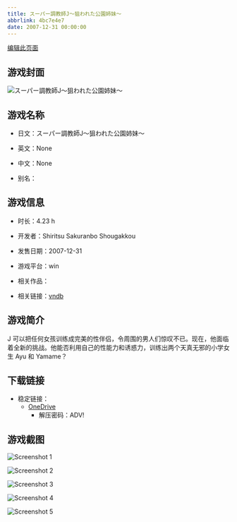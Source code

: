 ```yaml
---
title: スーパー調教師J～狙われた公園姉妹～
abbrlink: 4bc7e4e7
date: 2007-12-31 00:00:00
---
```

[编辑此页面](https://github.com/ACG-3/ADV3-source/blob/main/source/_posts/games/%E3%82%B9%E3%83%BC%E3%83%91%E3%83%BC%E8%AA%BF%E6%95%99%E5%B8%ABJ%EF%BD%9E%E7%8B%99%E3%82%8F%E3%82%8C%E3%81%9F%E5%85%AC%E5%9C%92%E5%A7%89%E5%A6%B9%EF%BD%9E.md)

## 游戏封面

![スーパー調教師J～狙われた公園姉妹～](https://pan.timero.xyz/d/onedrive/img_lib_001/%E3%82%B9%E3%83%BC%E3%83%91%E3%83%BC%E8%AA%BF%E6%95%99%E5%B8%ABJ%EF%BD%9E%E7%8B%99%E3%82%8F%E3%82%8C%E3%81%9F%E5%85%AC%E5%9C%92%E5%A7%89%E5%A6%B9%EF%BD%9E_cover.avif)


## 游戏名称

- 日文：スーパー調教師J～狙われた公園姉妹～
- 英文：None
- 中文：None

- 别名：


## 游戏信息

- 时长：4.23 h
- 开发者：Shiritsu Sakuranbo Shougakkou
- 发售日期：2007-12-31
- 游戏平台：win
- 相关作品：

- 相关链接：[vndb](https://vndb.org/v6648)


## 游戏简介

J 可以把任何女孩训练成完美的性伴侣，令周围的男人们惊叹不已。现在，他面临着全新的挑战。他能否利用自己的性能力和诱惑力，训练出两个天真无邪的小学女生 Ayu 和 Yamame？


## 下载链接

- 稳定链接：
    - [OneDrive](https://pan.timero.xyz/onedrive/adv_lib_001/%E3%82%B9%E3%83%BC%E3%83%91%E3%83%BC%E8%AA%BF%E6%95%99%E5%B8%ABJ%EF%BD%9E%E7%8B%99%E3%82%8F%E3%82%8C%E3%81%9F%E5%85%AC%E5%9C%92%E5%A7%89%E5%A6%B9%EF%BD%9E)
        - 解压密码：ADV!



## 游戏截图


![Screenshot 1](https://pan.timero.xyz/d/onedrive/img_lib_001/%E3%82%B9%E3%83%BC%E3%83%91%E3%83%BC%E8%AA%BF%E6%95%99%E5%B8%ABJ%EF%BD%9E%E7%8B%99%E3%82%8F%E3%82%8C%E3%81%9F%E5%85%AC%E5%9C%92%E5%A7%89%E5%A6%B9%EF%BD%9E_Screenshot_1.avif)

![Screenshot 2](https://pan.timero.xyz/d/onedrive/img_lib_001/%E3%82%B9%E3%83%BC%E3%83%91%E3%83%BC%E8%AA%BF%E6%95%99%E5%B8%ABJ%EF%BD%9E%E7%8B%99%E3%82%8F%E3%82%8C%E3%81%9F%E5%85%AC%E5%9C%92%E5%A7%89%E5%A6%B9%EF%BD%9E_Screenshot_2.avif)

![Screenshot 3](https://pan.timero.xyz/d/onedrive/img_lib_001/%E3%82%B9%E3%83%BC%E3%83%91%E3%83%BC%E8%AA%BF%E6%95%99%E5%B8%ABJ%EF%BD%9E%E7%8B%99%E3%82%8F%E3%82%8C%E3%81%9F%E5%85%AC%E5%9C%92%E5%A7%89%E5%A6%B9%EF%BD%9E_Screenshot_3.avif)

![Screenshot 4](https://pan.timero.xyz/d/onedrive/img_lib_001/%E3%82%B9%E3%83%BC%E3%83%91%E3%83%BC%E8%AA%BF%E6%95%99%E5%B8%ABJ%EF%BD%9E%E7%8B%99%E3%82%8F%E3%82%8C%E3%81%9F%E5%85%AC%E5%9C%92%E5%A7%89%E5%A6%B9%EF%BD%9E_Screenshot_4.avif)

![Screenshot 5](https://pan.timero.xyz/d/onedrive/img_lib_001/%E3%82%B9%E3%83%BC%E3%83%91%E3%83%BC%E8%AA%BF%E6%95%99%E5%B8%ABJ%EF%BD%9E%E7%8B%99%E3%82%8F%E3%82%8C%E3%81%9F%E5%85%AC%E5%9C%92%E5%A7%89%E5%A6%B9%EF%BD%9E_Screenshot_5.avif)

